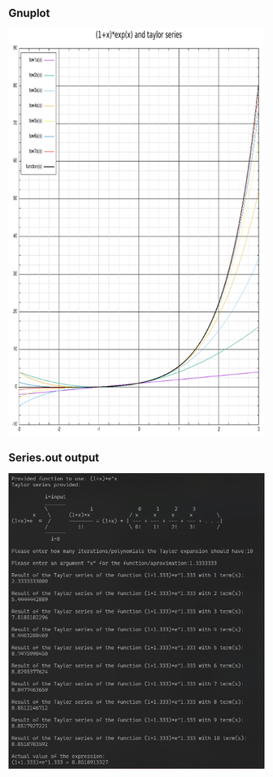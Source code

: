 ## Gnuplot
<img src="https://github.com/safewordteacup/RTR105/blob/main/Laboratory_assignments/LD1/functionplot.png" width="800" height="800" />

## Series.out output
<img src="https://github.com/safewordteacup/RTR105/blob/main/Laboratory_assignments/LD1/Series_out.png" />